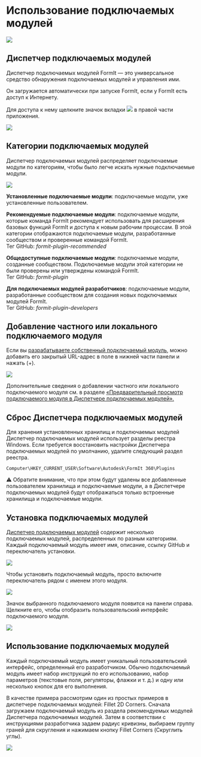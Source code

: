 # Использование подключаемых модулей

![](<../.gitbook/assets/g3 (1).gif>)

## Диспетчер подключаемых модулей

Диспетчер подключаемых модулей FormIt — это универсальное средство обнаружения подключаемых модулей и управления ими.

Он загружается автоматически при запуске FormIt, если у FormIt есть доступ к Интернету.

Для доступа к нему щелкните значок вкладки ![](https://formit3d.github.io/FormItExamplePlugins/docs/images/PluginManagerTab.PNG) в правой части приложения.

![](../.gitbook/assets/c1.PNG)

## Категории подключаемых модулей

Диспетчер подключаемых модулей распределяет подключаемые модули по категориям, чтобы было легче искать нужные подключаемые модули.

![](../.gitbook/assets/d16.png)

**Установленные подключаемые модули**: подключаемые модули, уже установленные пользователем.&#x20;

**Рекомендуемые подключаемые модули**: подключаемые модули, которые команда FormIt рекомендует использовать для расширения базовых функций FormIt и доступа к новым рабочим процессам. В этой категории отображаются подключаемые модули, разработанные сообществом и проверенные командой FormIt.\
Тег GitHub: _formit-plugin-recommended_

**Общедоступные подключаемые модули**: подключаемые модули, созданные сообществом. Подключаемые модули этой категории не были проверены или утверждены командой FormIt. \
Тег GitHub: _formit-plugin_

**Для подключаемых модулей разработчиков**: подключаемые модули, разработанные сообществом для создания новых подключаемых модулей FormIt. \
Тег GitHub: _formit-plugin-developers_

## Добавление частного или локального подключаемого модуля

Если вы [разрабатываете собственный подключаемый модуль](how-to-develop-plugins/), можно добавить его закрытый URL-адрес в поле в нижней части панели и нажать (+).

![](../.gitbook/assets/d4.PNG)

Дополнительные сведения о добавлении частного или локального подключаемого модуля см. в разделе [«Предварительный просмотр подключаемого модуля в Диспетчере подключаемых модулей». ](how-to-develop-plugins/advanced-development/previewing-a-plugin-in-the-plugin-manager.md)

## Сброс Диспетчера подключаемых модулей

Для хранения установленных хранилищ и подключаемых модулей Диспетчер подключаемых модулей использует разделы реестра Windows. Если требуется восстановить настройки Диспетчера подключаемых модулей по умолчанию, удалите следующий раздел реестра.

`Computer\HKEY_CURRENT_USER\Software\Autodesk\FormIt 360\Plugins`

⚠️ Обратите внимание, что при этом будут удалены все добавленные пользователем хранилища и подключаемые модули, а в Диспетчере подключаемых модулей будут отображаться только встроенные хранилища и подключаемые модули.

## Установка подключаемых модулей

[Диспетчер подключаемых модулей](how-to-use-plug-ins.md#plugin-manager) содержит несколько подключаемых модулей, распределенных по разным категориям. Каждый подключаемый модуль имеет имя, описание, ссылку GitHub и переключатель установки.&#x20;

![](../.gitbook/assets/d5.PNG)

Чтобы установить подключаемый модуль, просто включите переключатель рядом с именем этого модуля.&#x20;

![](../.gitbook/assets/d6.png)

Значок выбранного подключаемого модуля появится на панели справа. Щелкните его, чтобы отобразить пользовательский интерфейс подключаемого модуля.

![](../.gitbook/assets/d7.PNG)

## Использование подключаемых модулей

Каждый подключаемый модуль имеет уникальный пользовательский интерфейс, определенный его разработчиком. Обычно подключаемый модуль имеет набор инструкций по его использованию, набор параметров (текстовые поля, регуляторы, флажки и т. д.) и одну или несколько кнопок для его выполнения.

В качестве примера рассмотрим один из простых примеров в диспетчере подключаемых модулей: Fillet 2D Corners. Сначала загружаем подключаемый модуль из раздела рекомендуемых модулей Диспетчера подключаемых модулей. Затем в соответствии с инструкциями разработчика задаем радиус кривизны, выбираем группу граней для скругления и нажимаем кнопку Fillet Corners (Скруглить углы).

![](../.gitbook/assets/g4.gif)

##

